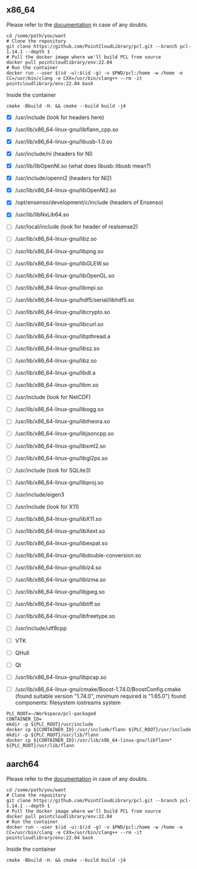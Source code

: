 ## x86_64 

Please refer to the [documentation](https://pcl.readthedocs.io/projects/tutorials/en/master/compiling_pcl_docker.html#docker-container-configuration) in case of any doubts.
```shell
cd /some/path/you/want
# Clone the repository
git clone https://github.com/PointCloudLibrary/pcl.git --branch pcl-1.14.1 --depth 1
# Pull the docker image where we'll build PCL from source
docker pull pointcloudlibrary/env:22.04
# Run the container
docker run --user $(id -u):$(id -g) -v $PWD/pcl:/home -w /home -e CC=/usr/bin/clang -e CXX=/usr/bin/clang++ --rm -it pointcloudlibrary/env:22.04 bash
```


Inside the container

```shell
cmake -Bbuild -H. && cmake --build build -j4
```

- [x] /usr/include  (look for headers here)
- [x] /usr/lib/x86_64-linux-gnu/libflann_cpp.so
- [x] /usr/lib/x86_64-linux-gnu/libusb-1.0.so
- [x] /usr/include/ni (headers for NI)
- [x] /usr/lib/libOpenNI.so (what does libusb::libusb mean?)
- [x] /usr/include/openni2 (headers for NI2)
- [x] /usr/lib/x86_64-linux-gnu/libOpenNI2.so
- [x] /opt/ensenso/development/c/include (headers of Ensenso)
- [x] /usr/lib/libNxLib64.so
- [ ] /usr/local/include (look for header of realsense2)
- [ ] /usr/lib/x86_64-linux-gnu/libz.so
- [ ] /usr/lib/x86_64-linux-gnu/libpng.so
- [ ] /usr/lib/x86_64-linux-gnu/libGLEW.so
- [ ] /usr/lib/x86_64-linux-gnu/libOpenGL.so
- [ ] /usr/lib/x86_64-linux-gnu/libmpi.so
- [ ] /usr/lib/x86_64-linux-gnu/hdf5/serial/libhdf5.so
- [ ] /usr/lib/x86_64-linux-gnu/libcrypto.so
- [ ] /usr/lib/x86_64-linux-gnu/libcurl.so
- [ ] /usr/lib/x86_64-linux-gnu/libpthread.a
- [ ] /usr/lib/x86_64-linux-gnu/libsz.so
- [ ] /usr/lib/x86_64-linux-gnu/libz.so
- [ ] /usr/lib/x86_64-linux-gnu/libdl.a
- [ ] /usr/lib/x86_64-linux-gnu/libm.so
- [ ] /usr/include (look for NetCDF)
- [ ] /usr/lib/x86_64-linux-gnu/libogg.so
- [ ] /usr/lib/x86_64-linux-gnu/libtheora.so
- [ ] /usr/lib/x86_64-linux-gnu/libjsoncpp.so
- [ ] /usr/lib/x86_64-linux-gnu/libxml2.so
- [ ] /usr/lib/x86_64-linux-gnu/libgl2ps.so
- [ ] /usr/include (look for SQLite3)
- [ ] /usr/lib/x86_64-linux-gnu/libproj.so
- [ ] /usr/include/eigen3
- [ ] /usr/include (look for X11)
- [ ] /usr/lib/x86_64-linux-gnu/libX11.so
- [ ] /usr/lib/x86_64-linux-gnu/libXext.so
- [ ] /usr/lib/x86_64-linux-gnu/libexpat.so
- [ ] /usr/lib/x86_64-linux-gnu/libdouble-conversion.so
- [ ] /usr/lib/x86_64-linux-gnu/liblz4.so
- [ ] /usr/lib/x86_64-linux-gnu/liblzma.so
- [ ] /usr/lib/x86_64-linux-gnu/libjpeg.so
- [ ] /usr/lib/x86_64-linux-gnu/libtiff.so
- [ ] /usr/lib/x86_64-linux-gnu/libfreetype.so
- [ ] /usr/include/utf8cpp

- [ ] VTK
- [ ] QHull
- [ ] Qt
- [ ] /usr/lib/x86_64-linux-gnu/libpcap.so

- [ ] /usr/lib/x86_64-linux-gnu/cmake/Boost-1.74.0/BoostConfig.cmake (found suitable version "1.74.0", minimum required is "1.65.0") found components: filesystem iostreams system

```shell
PLC_ROOT=~/Workspace/pcl-packaged
CONTAINER_ID=
mkdir -p ${PLC_ROOT}/usr/include
docker cp ${CONTAINER_ID}:/usr/include/flann ${PLC_ROOT}/usr/include
mkdir -p ${PLC_ROOT}/usr/lib/flann
docker cp ${CONTAINER_ID}:/usr/lib/x86_64-linux-gnu/libflann* ${PLC_ROOT}/usr/lib/flann

```
## aarch64 

Please refer to the [documentation](https://pcl.readthedocs.io/projects/tutorials/en/master/compiling_pcl_docker.html#docker-container-configuration) in case of any doubts.
```shell
cd /some/path/you/want
# Clone the repository
git clone https://github.com/PointCloudLibrary/pcl.git --branch pcl-1.14.1 --depth 1
# Pull the docker image where we'll build PCL from source
docker pull pointcloudlibrary/env:22.04
# Run the container
docker run --user $(id -u):$(id -g) -v $PWD/pcl:/home -w /home -e CC=/usr/bin/clang -e CXX=/usr/bin/clang++ --rm -it pointcloudlibrary/env:22.04 bash
```


Inside the container

```shell
cmake -Bbuild -H. && cmake --build build -j4
```